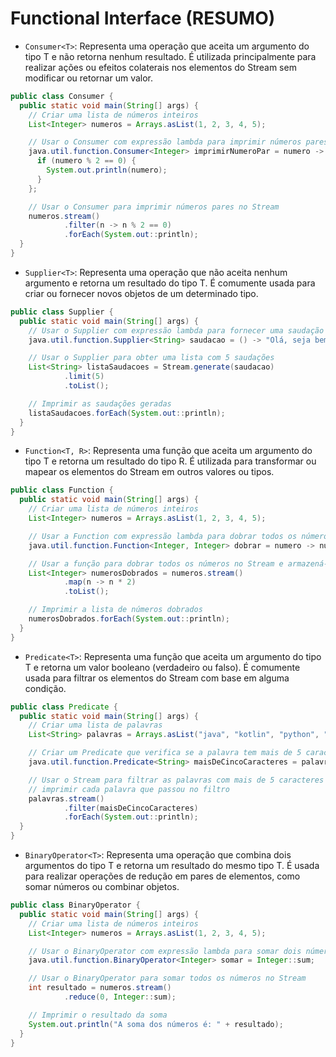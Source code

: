 # Functional Interface (RESUMO)

- `Consumer<T>`: Representa uma operação que aceita um argumento do tipo T e não retorna nenhum resultado. É utilizada
  principalmente para realizar ações ou efeitos colaterais nos elementos do Stream sem modificar ou retornar um valor.

```java
public class Consumer {
  public static void main(String[] args) {
    // Criar uma lista de números inteiros
    List<Integer> numeros = Arrays.asList(1, 2, 3, 4, 5);

    // Usar o Consumer com expressão lambda para imprimir números pares
    java.util.function.Consumer<Integer> imprimirNumeroPar = numero -> {
      if (numero % 2 == 0) {
        System.out.println(numero);
      }
    };

    // Usar o Consumer para imprimir números pares no Stream
    numeros.stream()
            .filter(n -> n % 2 == 0)
            .forEach(System.out::println);
  }
}
```

- `Supplier<T>`: Representa uma operação que não aceita nenhum argumento e retorna um resultado do tipo T. É comumente
  usada para criar ou fornecer novos objetos de um determinado tipo.

```java
public class Supplier {
  public static void main(String[] args) {
    // Usar o Supplier com expressão lambda para fornecer uma saudação personalizada
    java.util.function.Supplier<String> saudacao = () -> "Olá, seja bem-vindo(a)!";

    // Usar o Supplier para obter uma lista com 5 saudações
    List<String> listaSaudacoes = Stream.generate(saudacao)
            .limit(5)
            .toList();

    // Imprimir as saudações geradas
    listaSaudacoes.forEach(System.out::println);
  }
}
```

- `Function<T, R>`: Representa uma função que aceita um argumento do tipo T e retorna um resultado do tipo R. É
  utilizada para transformar ou mapear os elementos do Stream em outros valores ou tipos.

```java
public class Function {
  public static void main(String[] args) {
    // Criar uma lista de números inteiros
    List<Integer> numeros = Arrays.asList(1, 2, 3, 4, 5);

    // Usar a Function com expressão lambda para dobrar todos os números
    java.util.function.Function<Integer, Integer> dobrar = numero -> numero * 2;

    // Usar a função para dobrar todos os números no Stream e armazená-los em outra lista
    List<Integer> numerosDobrados = numeros.stream()
            .map(n -> n * 2)
            .toList();

    // Imprimir a lista de números dobrados
    numerosDobrados.forEach(System.out::println);
  }
}
```

- `Predicate<T>`: Representa uma função que aceita um argumento do tipo T e retorna um valor booleano (verdadeiro ou
  falso). É comumente usada para filtrar os elementos do Stream com base em alguma condição.

```java
public class Predicate {
  public static void main(String[] args) {
    // Criar uma lista de palavras
    List<String> palavras = Arrays.asList("java", "kotlin", "python", "javascript", "c", "go", "ruby");

    // Criar um Predicate que verifica se a palavra tem mais de 5 caracteres
    java.util.function.Predicate<String> maisDeCincoCaracteres = palavra -> palavra.length() > 5;

    // Usar o Stream para filtrar as palavras com mais de 5 caracteres e, em seguida,
    // imprimir cada palavra que passou no filtro
    palavras.stream()
            .filter(maisDeCincoCaracteres)
            .forEach(System.out::println);
  }
}
```

- `BinaryOperator<T>`: Representa uma operação que combina dois argumentos do tipo T e retorna um resultado do mesmo
  tipo T. É usada para realizar operações de redução em pares de elementos, como somar números ou combinar objetos.

```java
public class BinaryOperator {
  public static void main(String[] args) {
    // Criar uma lista de números inteiros
    List<Integer> numeros = Arrays.asList(1, 2, 3, 4, 5);

    // Usar o BinaryOperator com expressão lambda para somar dois números inteiros
    java.util.function.BinaryOperator<Integer> somar = Integer::sum;

    // Usar o BinaryOperator para somar todos os números no Stream
    int resultado = numeros.stream()
            .reduce(0, Integer::sum);

    // Imprimir o resultado da soma
    System.out.println("A soma dos números é: " + resultado);
  }
}
```
